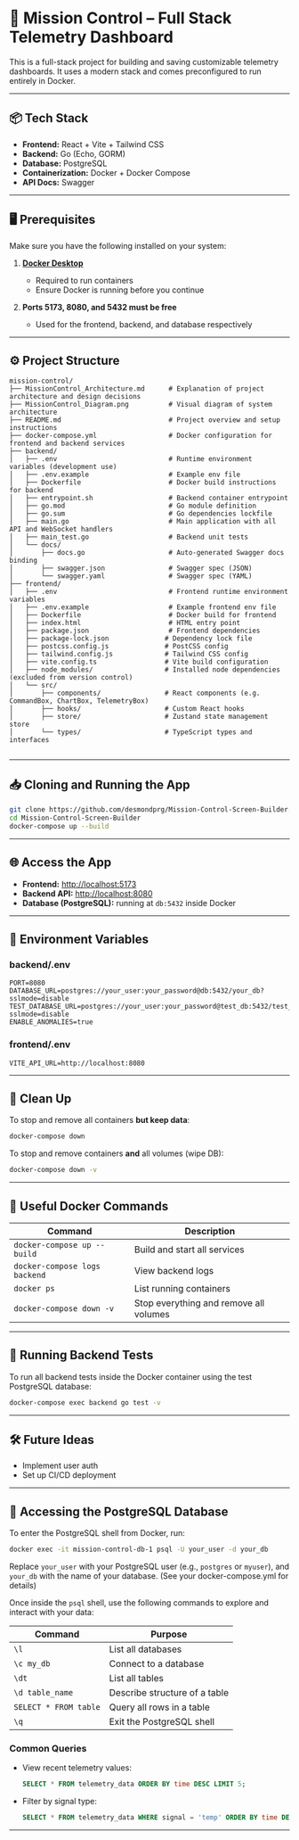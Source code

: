 # 🚀 Mission Control – Full Stack Telemetry Dashboard

This is a full-stack project for building and saving customizable telemetry dashboards. It uses a modern stack and comes preconfigured to run entirely in Docker.

---

## 📦 Tech Stack

- **Frontend:** React + Vite + Tailwind CSS
- **Backend:** Go (Echo, GORM)
- **Database:** PostgreSQL
- **Containerization:** Docker + Docker Compose
- **API Docs:** Swagger

---

## 🖥️ Prerequisites

Make sure you have the following installed on your system:

1. **[Docker Desktop](https://www.docker.com/products/docker-desktop)**
    - Required to run containers
    - Ensure Docker is running before you continue

2. **Ports 5173, 8080, and 5432 must be free**
    - Used for the frontend, backend, and database respectively

---

## ⚙️ Project Structure

```
mission-control/
├── MissionControl_Architecture.md      # Explanation of project architecture and design decisions
├── MissionControl_Diagram.png          # Visual diagram of system architecture
├── README.md                           # Project overview and setup instructions
├── docker-compose.yml                  # Docker configuration for frontend and backend services
├── backend/
│   ├── .env                            # Runtime environment variables (development use)
│   ├── .env.example                    # Example env file
│   ├── Dockerfile                      # Docker build instructions for backend
│   ├── entrypoint.sh                   # Backend container entrypoint
│   ├── go.mod                          # Go module definition
│   ├── go.sum                          # Go dependencies lockfile
│   ├── main.go                         # Main application with all API and WebSocket handlers
│   ├── main_test.go                    # Backend unit tests
│   └── docs/
│       ├── docs.go                     # Auto-generated Swagger docs binding
│       ├── swagger.json                # Swagger spec (JSON)
│       └── swagger.yaml                # Swagger spec (YAML)
├── frontend/
│   ├── .env                            # Frontend runtime environment variables
│   ├── .env.example                    # Example frontend env file
│   ├── Dockerfile                      # Docker build for frontend
│   ├── index.html                      # HTML entry point
│   ├── package.json                    # Frontend dependencies
│   ├── package-lock.json              # Dependency lock file
│   ├── postcss.config.js              # PostCSS config
│   ├── tailwind.config.js             # Tailwind CSS config
│   ├── vite.config.ts                 # Vite build configuration
│   ├── node_modules/                  # Installed node dependencies (excluded from version control)
│   └── src/
│       ├── components/                # React components (e.g. CommandBox, ChartBox, TelemetryBox)
│       ├── hooks/                     # Custom React hooks
│       ├── store/                     # Zustand state management store
│       └── types/                     # TypeScript types and interfaces


```

---

## 📥 Cloning and Running the App

```bash
git clone https://github.com/desmondprg/Mission-Control-Screen-Builder.git
cd Mission-Control-Screen-Builder
docker-compose up --build
```

---

## 🌐 Access the App

- **Frontend:** [http://localhost:5173](http://localhost:5173)
- **Backend API:** [http://localhost:8080](http://localhost:8080)
- **Database (PostgreSQL):** running at `db:5432` inside Docker

---

## 🔐 Environment Variables

### backend/.env
```
PORT=8080
DATABASE_URL=postgres://your_user:your_password@db:5432/your_db?sslmode=disable
TEST_DATABASE_URL=postgres://your_user:your_password@test_db:5432/test_db?sslmode=disable
ENABLE_ANOMALIES=true
```

### frontend/.env
```
VITE_API_URL=http://localhost:8080
```

---

## 🧹 Clean Up

To stop and remove all containers **but keep data**:
```bash
docker-compose down
```

To stop and remove containers **and** all volumes (wipe DB):
```bash
docker-compose down -v
```

---

## 🧪 Useful Docker Commands

| Command                                | Description                              |
|----------------------------------------|------------------------------------------|
| `docker-compose up --build`            | Build and start all services             |
| `docker-compose logs backend`          | View backend logs                        |
| `docker ps`                            | List running containers                  |
| `docker-compose down -v`               | Stop everything and remove all volumes   |

---

## 🧪 Running Backend Tests

To run all backend tests inside the Docker container using the test PostgreSQL database:

```bash
docker-compose exec backend go test -v
```


---

## 🛠 Future Ideas

- Implement user auth
- Set up CI/CD deployment

---

## 📂 Accessing the PostgreSQL Database

To enter the PostgreSQL shell from Docker, run:

```bash
docker exec -it mission-control-db-1 psql -U your_user -d your_db
```

Replace `your_user` with your PostgreSQL user (e.g., `postgres` or `myuser`), and `your_db` with the name of your database. (See your docker-compose.yml for details)

Once inside the `psql` shell, use the following commands to explore and interact with your data:

| Command                | Purpose                           |
|------------------------|-----------------------------------|
| `\l`                   | List all databases                |
| `\c my_db`             | Connect to a database             |
| `\dt`                  | List all tables                   |
| `\d table_name`        | Describe structure of a table     |
| `SELECT * FROM table`  | Query all rows in a table         |
| `\q`                   | Exit the PostgreSQL shell         |

### Common Queries

- View recent telemetry values:
  ```sql
  SELECT * FROM telemetry_data ORDER BY time DESC LIMIT 5;
  ```

- Filter by signal type:
  ```sql
  SELECT * FROM telemetry_data WHERE signal = 'temp' ORDER BY time DESC LIMIT 5;
  ```

---
